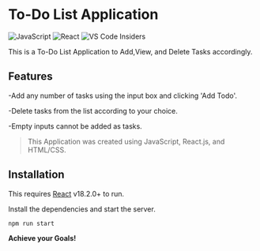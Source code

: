 # To-Do List Application

![JavaScript](https://img.shields.io/badge/javascript-%23323330.svg?style=for-the-badge&logo=javascript&logoColor=%23F7DF1E)
![React](https://img.shields.io/badge/react-%2320232a.svg?style=for-the-badge&logo=react&logoColor=%2361DAFB)
![VS Code Insiders](https://img.shields.io/badge/VS%20Code%20Insiders-35b393.svg?style=for-the-badge&logo=visual-studio-code&logoColor=white)


This is a To-Do List Application to Add,View, and Delete Tasks accordingly.

## Features 

-Add any number of tasks using the input box and clicking 'Add Todo'.

-Delete tasks from the list according to your choice.

-Empty inputs cannot be added as tasks.


> This Application was created using JavaScript, React.js, and HTML/CSS.



## Installation

This requires [React](https://reactjs.org/) v18.2.0+ to run.

Install the dependencies and start the server.

```sh
npm run start
```


**Achieve your Goals!**
